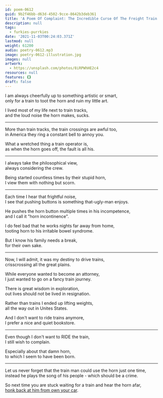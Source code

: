 ```yaml
---
id: poem-0612
guid: 9b2f46bb-d63d-4502-9cce-8642b3deb361
title: 'A Poem Of Complaint: The Incredible Curse Of The Freight Train'
description: null
tags:
  - furkies-purrkies
date: '2021-11-03T00:24:03.371Z'
lastmod: null
weight: 61200
audio: poetry-0612.mp3
image: poetry-0612-illustration.jpg
images: null
artwork:
  - https://unsplash.com/photos/8iRPWhHE2c4
resources: null
features: {}
draft: false
---
```


I am always cheerfully up to something artistic or smart,\
only for a train to toot the horn and ruin my little art.

I lived most of my life next to train tracks,\
and the loud noise the horn makes, sucks.

---

More than train tracks, the train crossings are awful too,\
in America they ring a constant bell to annoy you.

What a wretched thing a train operator is,\
as when the horn goes off, the fault is all his.

---

I always take the philosophical view,\
always considering the crew.

Being started countless times by their stupid horn,\
I view them with nothing but scorn.

---

Each time I hear that frightful noise,\
I see that pushing buttons is something that-ugly-man enjoys.

He pushes the horn button multiple times in his incompetence,\
and I call it "horn incontinence".

I do feel bad that he works nights far away from home,\
tooting horn to his irritable bowel syndrome.

But I know his family needs a break,\
for their own sake.

---

Now, I will admit, it was my destiny to drive trains,\
crisscrossing all the great plains.

While everyone wanted to become an attorney,\
I just wanted to go on a fancy train journey.

There is great wisdom in exploration,\
out lives should not be lived in resignation.

Rather than trains I ended up lifting weights,\
all the way out in Unites States.

And I don't want to ride trains anymore,\
I prefer a nice and quiet bookstore.

---

Even though I don't want to RIDE the train,\
I still wish to complain.

Especially about that damn horn,\
to which I seem to have been born.

---

Let us never forget that the train man could use the horn just one time,\
instead he plays the song of his people - which should be a crime.

So next time you are stuck waiting for a train and hear the horn afar,\
[honk back at him from own your car](files/train.mp3).
